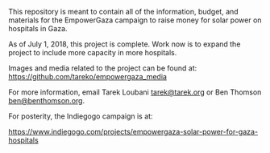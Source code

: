 This repository is meant to contain all of the information, budget, 
and materials for the EmpowerGaza campaign to raise money for solar power
on hospitals in Gaza.

As of July 1, 2018, this project is complete. Work now is to expand the project to include more capacity in more hospitals.

Images and media related to the project can be found at: https://github.com/tareko/empowergaza_media

For more information, email Tarek Loubani <tarek@tarek.org> or Ben Thomson
<ben@benthomson.org>.

For posterity, the Indiegogo campaign is at:

https://www.indiegogo.com/projects/empowergaza-solar-power-for-gaza-hospitals
